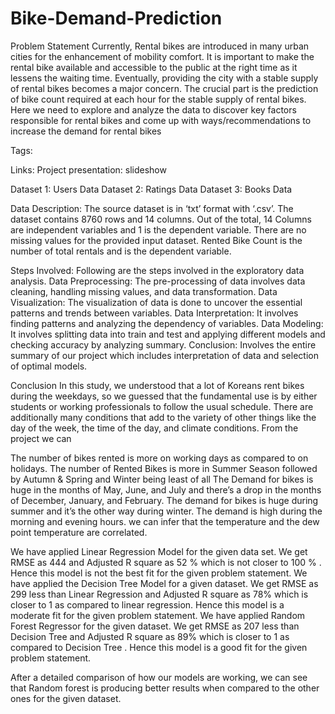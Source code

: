 # Bike-Demand-Prediction

Problem Statement
Currently, Rental bikes are introduced in many urban cities for the enhancement of mobility comfort. It is important to make the rental bike available and accessible to the public at the right time as it lessens the waiting time. Eventually, providing the city with a stable supply of rental bikes becomes a major concern. The crucial part is the prediction of bike count required at each hour for the stable supply of rental bikes.
Here we need to explore and analyze the data to discover key factors responsible for rental bikes and come up with ways/recommendations to increase the demand for rental bikes

Tags: 

Links:
Project presentation: slideshow

Dataset 1: Users Data Dataset 2: Ratings Data Dataset 3: Books Data

Data Description:
The source dataset is in ‘txt’ format with ‘.csv’. 
The dataset contains 8760 rows and 14 columns. Out of the total, 14 Columns are independent variables and 1 is the dependent variable. There are no missing values for the provided input dataset. Rented Bike Count is the number of total rentals and is the dependent variable.

Steps Involved:
Following are the steps involved in the exploratory data analysis. 
Data Preprocessing: The pre-processing of data involves data cleaning, handling missing values, and data transformation.
Data Visualization: The visualization of data is done to uncover the essential patterns and trends between variables.
Data Interpretation: It involves finding patterns and analyzing the dependency of variables.
Data Modeling: It involves splitting data into train and test and applying different models and checking accuracy by analyzing summary.
Conclusion: Involves the entire summary of our project which includes interpretation of data and selection of optimal models. 

Conclusion 
 In this study, we understood that a lot of Koreans rent bikes during the weekdays, so we guessed that the fundamental use is by either students or working professionals to follow the usual schedule. There are additionally many conditions that add to the variety of other things like the day of the week, the time of the day, and climate conditions. From the project we can 

The number of bikes rented is more on working days as compared to on holidays.
The number of Rented Bikes is more in Summer Season followed by Autumn & Spring and Winter being least of all
The Demand for bikes is huge in the months of May, June, and July and there’s a drop in the months of December, January, and February. 
The demand for bikes is huge during summer and it’s the other way during winter.
The demand is high during the morning and evening hours.
we can infer that the temperature and the dew point temperature are correlated.

We have applied Linear Regression Model for the given data set. We get RMSE as 444 and Adjusted R square as 52 % which is not closer to 100 % . Hence this model is not the best fit for the given problem statement. We have applied the Decision Tree Model for a given dataset. We get RMSE as 299 less than Linear Regression and Adjusted R square as 78% which is closer to 1 as compared to linear regression. Hence this model is a moderate fit for the given problem statement. We have applied Random Forest Regressor for the given dataset. We get RMSE as 207 less than Decision Tree and Adjusted R square as 89% which is closer to 1 as compared to Decision Tree . Hence this model is a good fit for the given problem statement.

After a detailed comparison of how our models are working, we can see that Random forest is producing better results when compared to the other ones for the given dataset. 



